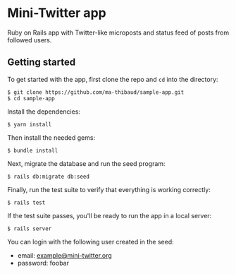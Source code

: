 # Mini-Twitter app

Ruby on Rails app with Twitter-like microposts and status feed of posts from followed users.

## Getting started

To get started with the app, first clone the repo and `cd` into the directory:

```
$ git clone https://github.com/ma-thibaud/sample-app.git
$ cd sample-app
```

Install the dependencies:

```
$ yarn install
```

Then install the needed gems:

```
$ bundle install
```

Next, migrate the database and run the seed program:

```
$ rails db:migrate db:seed
```

Finally, run the test suite to verify that everything is working correctly:

```
$ rails test
```

If the test suite passes, you'll be ready to run the app in a local server:

```
$ rails server
```

You can login with the following user created in the seed:
- email: example@mini-twitter.org
- password: foobar
